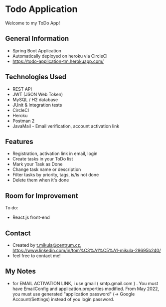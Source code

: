 # Todo Application
Welcome to my ToDo App!

## General Information
- Spring Boot Application
- Automatically deployed on heroku via CircleCI
- https://todo-application-tm.herokuapp.com/


## Technologies Used
- REST API
- JWT (JSON Web Token)
- MySQL / H2 database
- JUnit & Integration tests
- CircleCI
- Heroku
- Postman 2
- JavaMail - Email verification, account activation link

## Features
- Registration, activation link in email, login
- Create tasks in your ToDo list
- Mark your Task as Done
- Change task name or description
- Filter tasks by priority, tags, is/is not done
- Delete them when it's done

## Room for Improvement
To do:
- React.js front-end

## Contact
- Created by t.mikula@centrum.cz,
  https://www.linkedin.com/in/tom%C3%A1%C5%A1-mikula-29695b240/
- feel free to contact me!

## My Notes
- for EMAIL ACTIVATION LINK, i use gmail ( smtp.gmail.com ) . You must have EmailConfig and application.properties modified. 
  From May 2022, you must use generated "application password" (-> Google Account/Settings) instead of you login password.
